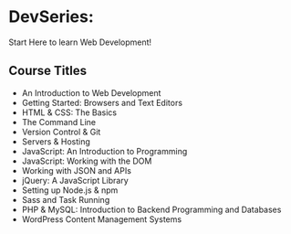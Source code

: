 # DevSeries: 

Start Here to learn Web Development!

## Course Titles

- An Introduction to Web Development
- Getting Started: Browsers and Text Editors
- HTML & CSS: The Basics
- The Command Line
- Version Control & Git
- Servers & Hosting
- JavaScript: An Introduction to Programming
- JavaScript: Working with the DOM
- Working with JSON and APIs
- jQuery: A JavaScript Library
- Setting up Node.js & npm
- Sass and Task Running
- PHP & MySQL: Introduction to Backend Programming and Databases
- WordPress Content Management Systems
